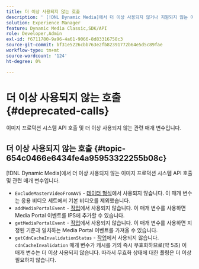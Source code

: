 ```yaml
---
title: 더 이상 사용되지 않는 호출
description: ' [!DNL Dynamic Media]에서 더 이상 사용되지 않거나 지원되지 않는 이미지 프로덕션 시스템 API 호출 및 관련 매개 변수입니다.'
solution: Experience Manager
feature: Dynamic Media Classic,SDK/API
role: Developer,Admin
exl-id: f6711780-9a96-4a61-9066-8d83316758c3
source-git-commit: bf31e5226cbb763e2fb82391772b64e5d5c89fae
workflow-type: tm+mt
source-wordcount: '124'
ht-degree: 0%

---
```


# 더 이상 사용되지 않는 호출{#deprecated-calls}

이미지 프로덕션 시스템 API 호출 및 더 이상 사용되지 않는 관련 매개 변수입니다.

## 더 이상 사용되지 않는 호출 {#topic-654c0466e6434fe4a95953322255b08c}

[!DNL Dynamic Media]에서 더 이상 사용되지 않는 이미지 프로덕션 시스템 API 호출 및 관련 매개 변수입니다.

* `ExcludeMasterVideoFromAVS` - [데이터 형식](/help/aem-ips-api/types/c-data-types/c-data-types.md)에서 사용되지 않습니다. 이 매개 변수는 응용 비디오 세트에서 기본 비디오를 제외했습니다. <!-- Adobe is ending support for this parameter on September 1, 2022. -->
* `addMediaPortalEvent` - [작업](/help/aem-ips-api/operations/c-operations-intro/c-operations-intro.md)에서 사용되지 않습니다. 이 매개 변수를 사용하면 Media Portal 이벤트를 IPS에 추가할 수 있습니다.
* `getMediaPortalEvent` - [작업](/help/aem-ips-api/operations/c-operations-intro/c-operations-intro.md)에서 사용되지 않습니다. 이 매개 변수를 사용하면 지정된 기준과 일치하는 Media Portal 이벤트를 가져올 수 있습니다.
* `getCdnCacheInvalidationStatus` - [작업](/help/aem-ips-api/operations/c-operations-intro/c-operations-intro.md)에서 사용되지 않습니다. `cdnCacheInvalidation` 매개 변수가 캐시를 거의 즉시 무효화하므로(약 5초) 이 매개 변수는 더 이상 사용되지 않습니다. 따라서 무효화 상태에 대한 폴링은 더 이상 필요하지 않습니다.

